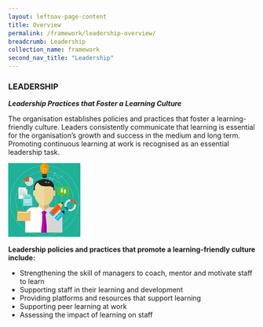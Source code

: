 ```yaml
---
layout: leftnav-page-content
title: Overview
permalink: /framework/leadership-overview/
breadcrumb: Leadership
collection_name: framework
second_nav_title: "Leadership"
---
```



### **LEADERSHIP**
***Leadership Practices that Foster a Learning Culture***

The organisation establishes policies and practices that foster a learning-friendly culture. Leaders consistently communicate that learning is essential for the organisation’s growth and success in the medium and long term. 
Promoting continuous learning at work is recognised as an essential leadership task.

<div class="row">
    <div class="col is-6">
		<figure style="margin:0;">
			<img src="/images/tna.jpg" alt="Strategy"/>
			<figcaption class="has-text-weight-bold" style="color:#960AD2"> </figcaption>
		</figure>
	</div>
	<div class="col is-6">
        <p>	
		<b>Leadership policies and practices that promote a learning-friendly culture include:</b>
            <ul>
                <li>Strengthening the skill of managers to coach, mentor and motivate staff to learn</li>
                <li>Supporting staff in their learning and development</li>
		<li>Providing platforms and resources that support learning</li>
                <li>Supporting peer learning at work</li>
		<li>Assessing the impact of learning on staff</li>    		    
            </ul>
		</p>
	</div>
</div>
